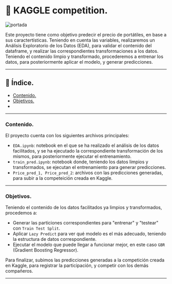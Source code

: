 # 🏇 **KAGGLE competition.**

![portada](https://github.com/dapafer/...)

Este proyecto tiene como objetivo predecir el precio de portátiles, en base a sus caractertísticas. Teniendo en cuenta las variables, realizaremos un Análisis Exploratorio de los Datos (EDA), para validar el contenido del dataframe, y realizar las correspondientes transformaciones a los datos. Teniendo el contenido limpio y transformado, procederemos a entrenar los datos, para posteriormente aplicar el modelo, y generar predicciones.

---
## 📌 **Índice.**

- [Contenido.](#cont)
- [Objetivos.](#objs)
- 

---
<a name="cont"/>

###  **Contenido.**

El proyecto cuenta con los siguientes archivos principales:

- `EDA.ipynb`: notebook en el que se ha realizado el análisis de los datos facilitados, y se ha ejecutado la correspondiente transformación de los mismos, para posteriormente ejecutar el entrenamiento.
- `train_pred.ipynb`: notebook donde, teniendo los datos limpios y transformados, se ejecutan el entrenamiento para generar predicciones.
- `Price_pred_1, Price_pred_2`: archivos con las predicciones generadas, para subir a la competeición creada en Kaggle.

---
<a name="objs"/>

### **Objetivos.**

Teniendo el contenido de los datos facilitados ya limpios y transformados, procedemos a:

- Generar las particiones correspondientes para "entrenar" y "testear" con `Train Test Split`.
- Aplicar `Lazy Predict` para ver qué modelo es el más adecuado, teniendo la estructura de datos correspondiente.
- Ejecutar el modelo que puede llegar a funcionar mejor, en este caso `GBR` (Gradient Boosting Regressor).

Para finalizar, subimos las predicciones generadas a la competición creada en Kaggle, para registrar la participación, y competir con los demás compañeros.

---


